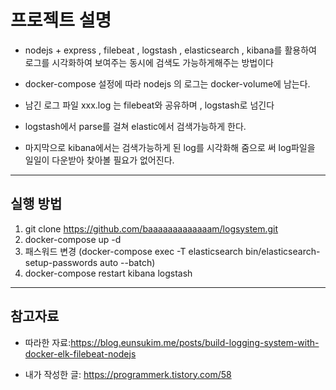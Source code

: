 
# 프로젝트 설명


* nodejs + express , filebeat , logstash , elasticsearch , kibana를 활용하여 로그를 시각화하여 보여주는 동시에 검색도 가능하게해주는 방법이다

* docker-compose 설정에 따라 nodejs 의 로그는  docker-volume에 남는다. 

* 남긴 로그 파일 xxx.log 는 filebeat와 공유하며 , logstash로 넘긴다

* logstash에서 parse를 걸쳐 elastic에서 검색가능하게 한다. 

* 마지막으로 kibana에서는 검색가능하게 된 log를 시각화해 줌으로 써 log파일을 일일이 다운받아 찾아볼 필요가 없어진다.

------------

## 실행 방법

1. git clone https://github.com/baaaaaaaaaaaaam/logsystem.git
2. docker-compose up -d
3. 패스워드 변경 (docker-compose exec -T elasticsearch bin/elasticsearch-setup-passwords auto --batch)
4. docker-compose restart kibana logstash


------------

## 참고자료


* 따라한 자료:<https://blog.eunsukim.me/posts/build-logging-system-with-docker-elk-filebeat-nodejs>


* 내가 작성한 글: <https://programmerk.tistory.com/58>

